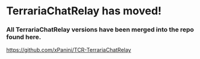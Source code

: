 # TerrariaChatRelay has moved!
### All TerrariaChatRelay versions have been merged into the repo found here.
https://github.com/xPanini/TCR-TerrariaChatRelay